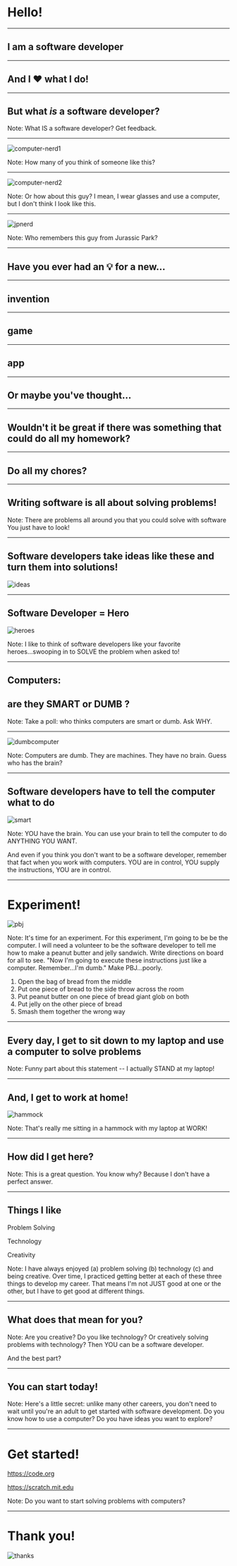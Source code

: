 # Hello!

---

## I am a software developer

---

## And I ❤️ what I do!

---


## But what _is_ a software developer?

Note:
What IS a software developer? Get feedback.

---

![computer-nerd1](http://top10monkey.net/wp-content/uploads/2015/09/8ki2Apal.jpg)

Note:
How many of you think of someone like this?

---

![computer-nerd2](https://houstonagentmagazine.com/wp-content/uploads/2013/11/newmark-homes-geek-is-the-new-chic.jpg)

Note:
Or how about this guy? I mean, I wear glasses and use a computer, but I don't think I look like this.

---

![jpnerd](https://staticdelivery.nexusmods.com/mods/1151/images/17893-0-1472672072.jpg)

Note:
Who remembers this guy from Jurassic Park?

---

## Have you ever had an 💡 for a new...

---

## invention

---

## game

---

## app

---

## Or maybe you've thought...

---

## Wouldn't it be great if there was something that could do all my homework?

---

## Do all my chores?

---

## Writing software is all about solving problems!

Note:
There are problems all around you that you could solve with software
You just have to look!

---

## Software developers take ideas like these and turn them into solutions!

![ideas](https://thumbs.dreamstime.com/b/beautiful-lady-pondering-possible-solutions-complicated-problem-many-blue-arrows-different-direction-young-58948699.jpg)

---

## Software Developer = Hero

![heroes](https://assets1.ignimgs.com/vid/thumbnails/user/2013/06/05/Marvel_Heroes_Thumb_270h.jpg)

Note:
I like to think of software developers like your favorite heroes...swooping in to SOLVE the problem when asked to!

---


## Computers:
## are they SMART or DUMB ?

Note:
Take a poll: who thinks computers are smart or dumb. Ask WHY.

---

![dumbcomputer](http://www.qualityontime.eu/short/no-brain.jpg)

Note:
Computers are dumb.
They are machines.
They have no brain.
Guess who has the brain?

---

## Software developers have to tell the computer what to do

![smart](https://d2v9y0dukr6mq2.cloudfront.net/video/thumbnail/tHF1OBF/videoblocks-4k-creative-technology-designers-working-on-computer-designing-smart-watch_rehqb6hcl_thumbnail-full01.png)

Note:
YOU have the brain. You can use your brain to tell the computer to do ANYTHING YOU WANT.

And even if you think you don't want to be a software developer, remember that fact when you work with computers. YOU are in control, YOU supply the instructions, YOU are in control.

---

# Experiment!

![pbj](https://afterhoursdenver.org/wp-content/uploads/2013/01/pbj.png)

Note:
It's time for an experiment. For this experiment, I'm going to be be the computer. I will need a volunteer to be the software developer to tell me how to make a peanut butter and jelly sandwich.
Write directions on board for all to see.
"Now I'm going to execute these instructions just like a computer. Remember...I'm dumb."
Make PBJ...poorly.
1. Open the bag of bread
from the middle
2. Put one piece of bread to the side
throw across the room
3. Put peanut butter on one piece of bread
giant glob on both
4. Put jelly on the other piece of bread
5. Smash them together
the wrong way

---

## Every day, I get to sit down to my laptop and use a computer to solve problems

Note:
Funny part about this statement -- I actually STAND at my laptop!

---

## And, I get to work at home!

![hammock](https://lh3.googleusercontent.com/fe4vjuNnXz9oWj-9LciIie1r3bi-LGwYDucYu9mPDW0PsMuWeU4gdhF2vRjmG7E7UubLJ1SqOXVJxvMyJbuOsrGmsiE-yaROBy1yq9WfXTI0zuqGYTrvxCBnUK8-D8Ac4AV62nbInLY=w576-h384-no)

Note:
That's really me sitting in a hammock with my laptop at WORK!

---

## How did I get here?

Note:
This is a great question. You know why? Because I don't have a perfect answer.

---

## Things I like

Problem Solving

Technology

Creativity

Note:
I have always enjoyed (a) problem solving (b) technology (c) and being creative.
Over time, I practiced getting better at each of these three things to develop my career.
That means I'm not JUST good at one or the other, but I have to get good at different things.

---

## What does that mean for you?

Note:
Are you creative? Do you like technology?
Or creatively solving problems with technology?
Then YOU can be a software developer.

And the best part?

---

## You can start today!

Note:
Here's a little secret: unlike many other careers, you don't need to wait until you're an adult to get started with software development. Do you know how to use a computer? Do you have ideas you want to explore?

---

# Get started!

https://code.org

https://scratch.mit.edu

Note:
Do you want to start solving problems with computers?

---

# Thank you!

![thanks](https://media1.tenor.com/images/aff82d8f70c1b2044b5013c1a1c3eea2/tenor.gif)
